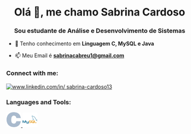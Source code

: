 <h1 align="center">Olá 👋, me chamo Sabrina Cardoso</h1>
<h3 align="center">Sou estudante de Análise e Desenvolvimento de Sistemas</h3>

- 💬 Tenho conhecimento em **Linguagem C, MySQL e Java**

- 📫 Meu Email é **sabrinacabreu1@gmail.com**

<h3 align="left">Connect with me:</h3>
<p align="left">
<a href="https://linkedin.com/in/www.linkedin.com/in/ sabrina-cardoso13" target="blank"><img align="center" src="https://raw.githubusercontent.com/rahuldkjain/github-profile-readme-generator/master/src/images/icons/Social/linked-in-alt.svg" alt="www.linkedin.com/in/ sabrina-cardoso13" height="30" width="40" /></a>
</p>

<h3 align="left">Languages and Tools:</h3>
<p align="left"> <a href="https://www.cprogramming.com/" target="_blank" rel="noreferrer"> <img src="https://raw.githubusercontent.com/devicons/devicon/master/icons/c/c-original.svg" alt="c" width="40" height="40"/> </a> <a href="https://www.mysql.com/" target="_blank" rel="noreferrer"> <img src="https://raw.githubusercontent.com/devicons/devicon/master/icons/mysql/mysql-original-wordmark.svg" alt="mysql" width="40" height="40"/> </a> </p>


<!---
bina1331/bina1331 is a ✨ special ✨ repository because its `README.md` (this file) appears on your GitHub profile.
You can click the Preview link to take a look at your changes.
--->
